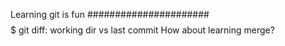 Learning git is fun
######################
$$$$$$$$$$$$$$$$$$$$$$$$$$$$$$$$$
git diff: working dir vs last commit
How about learning merge?
